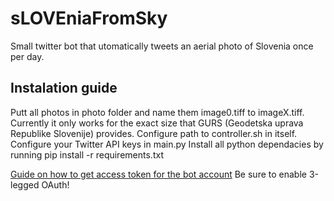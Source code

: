 # sLOVEniaFromSky
Small twitter bot that utomatically tweets an aerial photo of Slovenia once per day.

## Instalation guide
Putt all photos in photo folder and name them image0.tiff to imageX.tiff. Currently it only works for the exact size that GURS (Geodetska uprava Republike Slovenije) provides.
Configure path to controller.sh in itself.
Configure your Twitter API keys in main.py
Install all python dependacies by running pip install -r requirements.txt


[Guide on how to get access token for the bot account](https://medium.com/geekculture/how-to-create-multiple-bots-with-a-single-twitter-developer-account-529eaba6a576)
Be sure to enable 3-legged OAuth!
